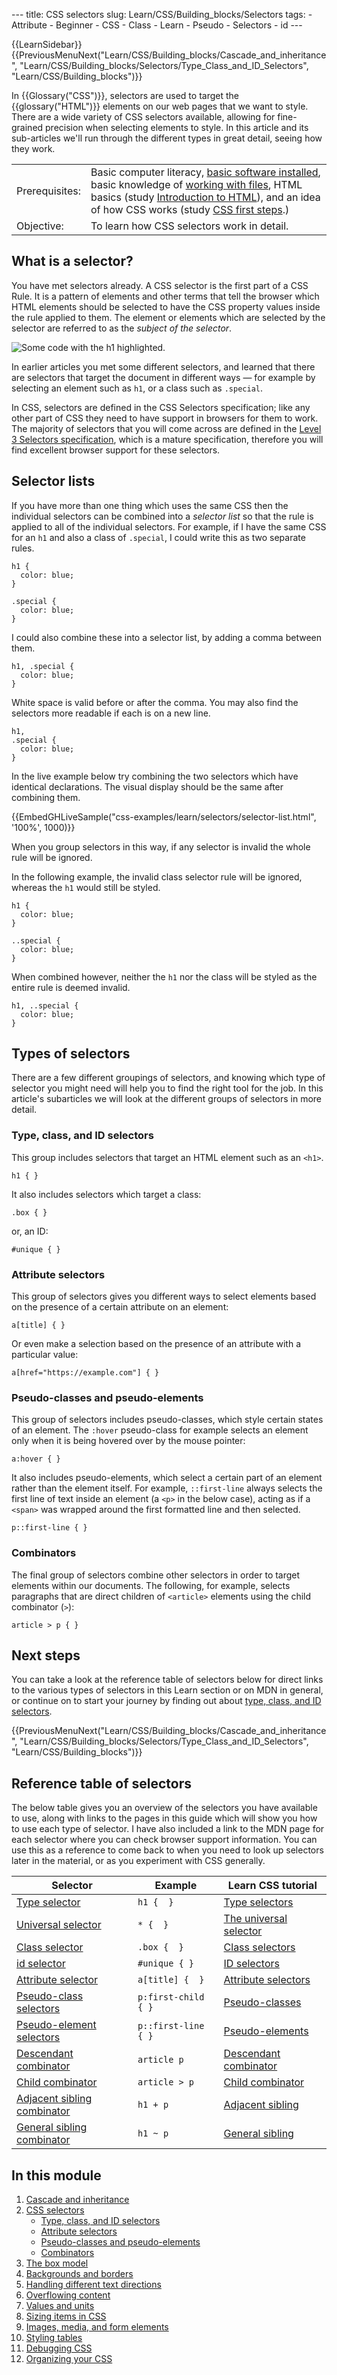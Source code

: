 --- title: CSS selectors slug: Learn/CSS/Building_blocks/Selectors tags: - Attribute - Beginner - CSS - Class - Learn - Pseudo - Selectors - id ---

{{LearnSidebar}}{{PreviousMenuNext("Learn/CSS/Building\_blocks/Cascade\_and\_inheritance", "Learn/CSS/Building\_blocks/Selectors/Type\_Class\_and\_ID\_Selectors", "Learn/CSS/Building\_blocks")}}

In {{Glossary("CSS")}}, selectors are used to target the {{glossary("HTML")}} elements on our web pages that we want to style. There are a wide variety of CSS selectors available, allowing for fine-grained precision when selecting elements to style. In this article and its sub-articles we'll run through the different types in great detail, seeing how they work.

<table><tbody><tr class="odd"><td>Prerequisites:</td><td>Basic computer literacy, <a href="/en-US/docs/Learn/Getting_started_with_the_web/Installing_basic_software">basic software installed</a>, basic knowledge of <a href="/en-US/docs/Learn/Getting_started_with_the_web/Dealing_with_files">working with files</a>, HTML basics (study <a href="/en-US/docs/Learn/HTML/Introduction_to_HTML">Introduction to HTML</a>), and an idea of how CSS works (study <a href="/en-US/docs/Learn/CSS/First_steps">CSS first steps</a>.)</td></tr><tr class="even"><td>Objective:</td><td>To learn how CSS selectors work in detail.</td></tr></tbody></table>

## What is a selector?

You have met selectors already. A CSS selector is the first part of a CSS Rule. It is a pattern of elements and other terms that tell the browser which HTML elements should be selected to have the CSS property values inside the rule applied to them. The element or elements which are selected by the selector are referred to as the _subject of the selector_.

![Some code with the h1 highlighted.](selector.png)

In earlier articles you met some different selectors, and learned that there are selectors that target the document in different ways — for example by selecting an element such as `h1`, or a class such as `.special`.

In CSS, selectors are defined in the CSS Selectors specification; like any other part of CSS they need to have support in browsers for them to work. The majority of selectors that you will come across are defined in the [Level 3 Selectors specification](https://www.w3.org/TR/selectors-3/), which is a mature specification, therefore you will find excellent browser support for these selectors.

## Selector lists

If you have more than one thing which uses the same CSS then the individual selectors can be combined into a _selector list_ so that the rule is applied to all of the individual selectors. For example, if I have the same CSS for an `h1` and also a class of `.special`, I could write this as two separate rules.

    h1 {
      color: blue;
    }

    .special {
      color: blue;
    }

I could also combine these into a selector list, by adding a comma between them.

    h1, .special {
      color: blue;
    }

White space is valid before or after the comma. You may also find the selectors more readable if each is on a new line.

    h1,
    .special {
      color: blue;
    }

In the live example below try combining the two selectors which have identical declarations. The visual display should be the same after combining them.

{{EmbedGHLiveSample("css-examples/learn/selectors/selector-list.html", '100%', 1000)}}

When you group selectors in this way, if any selector is invalid the whole rule will be ignored.

In the following example, the invalid class selector rule will be ignored, whereas the `h1` would still be styled.

    h1 {
      color: blue;
    }

    ..special {
      color: blue;
    }

When combined however, neither the `h1` nor the class will be styled as the entire rule is deemed invalid.

    h1, ..special {
      color: blue;
    }

## Types of selectors

There are a few different groupings of selectors, and knowing which type of selector you might need will help you to find the right tool for the job. In this article's subarticles we will look at the different groups of selectors in more detail.

### Type, class, and ID selectors

This group includes selectors that target an HTML element such as an `<h1>`.

    h1 { }

It also includes selectors which target a class:

    .box { }

or, an ID:

    #unique { }

### Attribute selectors

This group of selectors gives you different ways to select elements based on the presence of a certain attribute on an element:

    a[title] { }

Or even make a selection based on the presence of an attribute with a particular value:

    a[href="https://example.com"] { }

### Pseudo-classes and pseudo-elements

This group of selectors includes pseudo-classes, which style certain states of an element. The `:hover` pseudo-class for example selects an element only when it is being hovered over by the mouse pointer:

    a:hover { }

It also includes pseudo-elements, which select a certain part of an element rather than the element itself. For example, `::first-line` always selects the first line of text inside an element (a `<p>` in the below case), acting as if a `<span>` was wrapped around the first formatted line and then selected.

    p::first-line { }

### Combinators

The final group of selectors combine other selectors in order to target elements within our documents. The following, for example, selects paragraphs that are direct children of `<article>` elements using the child combinator (`>`):

    article > p { }

## Next steps

You can take a look at the reference table of selectors below for direct links to the various types of selectors in this Learn section or on MDN in general, or continue on to start your journey by finding out about [type, class, and ID selectors](/en-US/docs/Learn/CSS/Building_blocks/Selectors/Type_Class_and_ID_Selectors).

{{PreviousMenuNext("Learn/CSS/Building\_blocks/Cascade\_and\_inheritance", "Learn/CSS/Building\_blocks/Selectors/Type\_Class\_and\_ID\_Selectors", "Learn/CSS/Building\_blocks")}}

## Reference table of selectors

The below table gives you an overview of the selectors you have available to use, along with links to the pages in this guide which will show you how to use each type of selector. I have also included a link to the MDN page for each selector where you can check browser support information. You can use this as a reference to come back to when you need to look up selectors later in the material, or as you experiment with CSS generally.

<table><thead><tr class="header"><th>Selector</th><th>Example</th><th>Learn CSS tutorial</th></tr></thead><tbody><tr class="odd"><td><a href="/en-US/docs/Web/CSS/Type_selectors">Type selector</a></td><td><code>h1 {  }</code></td><td><a href="/en-US/docs/Learn/CSS/Building_blocks/Selectors/Type_Class_and_ID_Selectors#type_selectors">Type selectors</a></td></tr><tr class="even"><td><a href="/en-US/docs/Web/CSS/Universal_selectors">Universal selector</a></td><td><code>* {  }</code></td><td><a href="/en-US/docs/Learn/CSS/Building_blocks/Selectors/Type_Class_and_ID_Selectors#the_universal_selector">The universal selector</a></td></tr><tr class="odd"><td><a href="/en-US/docs/Web/CSS/Class_selectors">Class selector</a></td><td><code>.box {  }</code></td><td><a href="/en-US/docs/Learn/CSS/Building_blocks/Selectors/Type_Class_and_ID_Selectors#class_selectors">Class selectors</a></td></tr><tr class="even"><td><a href="/en-US/docs/Web/CSS/ID_selectors">id selector</a></td><td><code>#unique { }</code></td><td><a href="/en-US/docs/Learn/CSS/Building_blocks/Selectors/Type_Class_and_ID_Selectors#id_selectors">ID selectors</a></td></tr><tr class="odd"><td><a href="/en-US/docs/Web/CSS/Attribute_selectors">Attribute selector</a></td><td><code>a[title] {  }</code></td><td><a href="/en-US/docs/Learn/CSS/Building_blocks/Selectors/Attribute_selectors">Attribute selectors</a></td></tr><tr class="even"><td><a href="/en-US/docs/Web/CSS/Pseudo-classes">Pseudo-class selectors</a></td><td><code>p:first-child { }</code></td><td><a href="/en-US/docs/Learn/CSS/Building_blocks/Selectors/Pseudo-classes_and_pseudo-elements#what_is_a_pseudo-class">Pseudo-classes</a></td></tr><tr class="odd"><td><a href="/en-US/docs/Web/CSS/Pseudo-elements">Pseudo-element selectors</a></td><td><code>p::first-line { }</code></td><td><a href="/en-US/docs/Learn/CSS/Building_blocks/Selectors/Pseudo-classes_and_pseudo-elements#what_is_a_pseudo-element">Pseudo-elements</a></td></tr><tr class="even"><td><a href="/en-US/docs/Web/CSS/Descendant_combinator">Descendant combinator</a></td><td><code>article p</code></td><td><a href="/en-US/docs/Learn/CSS/Building_blocks/Selectors/Combinators#descendant_selector">Descendant combinator</a></td></tr><tr class="odd"><td><a href="/en-US/docs/Web/CSS/Child_combinator">Child combinator</a></td><td><code>article &gt; p</code></td><td><a href="/en-US/docs/Learn/CSS/Building_blocks/Selectors/Combinators#child_combinator">Child combinator</a></td></tr><tr class="even"><td><a href="/en-US/docs/Web/CSS/Adjacent_sibling_combinator">Adjacent sibling combinator</a></td><td><code>h1 + p</code></td><td><a href="/en-US/docs/Learn/CSS/Building_blocks/Selectors/Combinators#adjacent_sibling">Adjacent sibling</a></td></tr><tr class="odd"><td><a href="/en-US/docs/Web/CSS/General_sibling_combinator">General sibling combinator</a></td><td><code>h1 ~ p</code></td><td><a href="/en-US/docs/Learn/CSS/Building_blocks/Selectors/Combinators#general_sibling">General sibling</a></td></tr></tbody></table>

## In this module

1.  [Cascade and inheritance](/en-US/docs/Learn/CSS/Building_blocks/Cascade_and_inheritance)
2.  [CSS selectors](/en-US/docs/Learn/CSS/Building_blocks/Selectors)
    - [Type, class, and ID selectors](/en-US/docs/Learn/CSS/Building_blocks/Selectors/Type_Class_and_ID_Selectors)
    - [Attribute selectors](/en-US/docs/Learn/CSS/Building_blocks/Selectors/Attribute_selectors)
    - [Pseudo-classes and pseudo-elements](/en-US/docs/Learn/CSS/Building_blocks/Selectors/Pseudo-classes_and_pseudo-elements)
    - [Combinators](/en-US/docs/Learn/CSS/Building_blocks/Selectors/Combinators)
3.  [The box model](/en-US/docs/Learn/CSS/Building_blocks/The_box_model)
4.  [Backgrounds and borders](/en-US/docs/Learn/CSS/Building_blocks/Backgrounds_and_borders)
5.  [Handling different text directions](/en-US/docs/Learn/CSS/Building_blocks/Handling_different_text_directions)
6.  [Overflowing content](/en-US/docs/Learn/CSS/Building_blocks/Overflowing_content)
7.  [Values and units](/en-US/docs/Learn/CSS/Building_blocks/Values_and_units)
8.  [Sizing items in CSS](/en-US/docs/Learn/CSS/Building_blocks/Sizing_items_in_CSS)
9.  [Images, media, and form elements](/en-US/docs/Learn/CSS/Building_blocks/Images_media_form_elements)
10. [Styling tables](/en-US/docs/Learn/CSS/Building_blocks/Styling_tables)
11. [Debugging CSS](/en-US/docs/Learn/CSS/Building_blocks/Debugging_CSS)
12. [Organizing your CSS](/en-US/docs/Learn/CSS/Building_blocks/Organizing)
